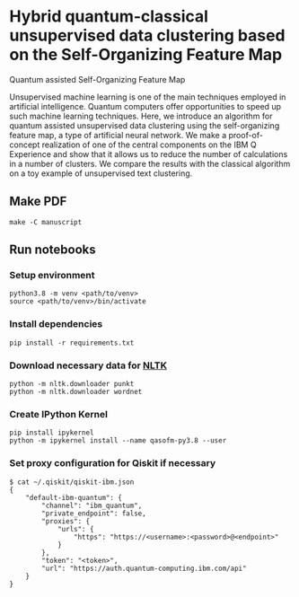 # Hybrid quantum-classical unsupervised data clustering based on the Self-Organizing Feature Map

Quantum assisted Self-Organizing Feature Map

Unsupervised machine learning is one of the main techniques employed in artificial intelligence.
Quantum computers offer opportunities to speed up such machine learning techniques.
Here, we introduce an algorithm for  quantum assisted unsupervised data clustering using the self-organizing feature map, a type of artificial neural network.
We make a proof-of-concept realization of one of the central components on the IBM Q Experience
and show that it allows us to reduce the number of calculations in a number of clusters.
We compare the results with the classical algorithm on a toy example of unsupervised text clustering.

## Make PDF 

```
make -C manuscript
```

## Run notebooks

### Setup environment

```shell
python3.8 -m venv <path/to/venv>
source <path/to/venv>/bin/activate
```


### Install dependencies

```shell
pip install -r requirements.txt
```


### Download necessary data for [NLTK](https://www.nltk.org/install.html) 

```shell
python -m nltk.downloader punkt 
python -m nltk.downloader wordnet
```


### Create IPython Kernel

```shell
pip install ipykernel
python -m ipykernel install --name qasofm-py3.8 --user
```


### Set proxy configuration for Qiskit if necessary

```shell
$ cat ~/.qiskit/qiskit-ibm.json
{
    "default-ibm-quantum": {
        "channel": "ibm_quantum",
        "private_endpoint": false,
        "proxies": {
            "urls": {
                "https": "https://<username>:<password>@<endpoint>"
            }
        },
        "token": "<token>",
        "url": "https://auth.quantum-computing.ibm.com/api"
    }
}
```
